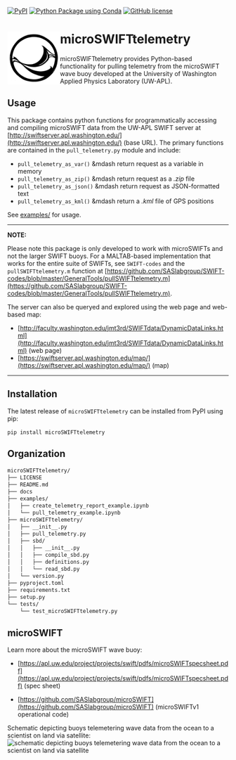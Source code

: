 [![PyPI](https://img.shields.io/pypi/v/microSWIFTtelemetry)](https://pypi.org/project/microSWIFTtelemetry/)
[![Python Package using Conda](https://github.com/SASlabgroup/microSWIFTtelemetry/actions/workflows/python-package-conda.yml/badge.svg)](https://github.com/SASlabgroup/microSWIFTtelemetry/actions/workflows/python-package-conda.yml)
[![GitHub license](https://img.shields.io/github/license/SASlabgroup/microSWIFTtelemetry)](https://github.com/SASlabgroup/microSWIFTtelemetry/blob/main/LICENSE)

# <img src= "./docs/imgs/SWIFTlogo.jpg" height="120" align=left></img> microSWIFTtelemetry
microSWIFTtelemetry provides Python-based functionality for pulling telemetry from the microSWIFT wave buoy developed at the University of Washington Applied Physics Laboratory (UW-APL). 

## Usage
This package contains python functions for programmatically accessing and compiling microSWIFT data from the UW-APL SWIFT server at [http://swiftserver.apl.washington.edu/](http://swiftserver.apl.washington.edu/) (base URL). The primary functions are contained in the `pull_telemetry.py` module and include:

- `pull_telemetry_as_var()` &mdash return request as a variable in memory
- `pull_telemetry_as_zip()` &mdash return request as a *.zip* file
- `pull_telemetry_as_json()` &mdash return request as JSON-formatted text
- `pull_telemetry_as_kml()` &mdash return a *.kml* file of GPS positions

See [examples/](https://github.com/jacobrdavis/microSWIFTtelemetry/tree/main/examples) for usage.

---
**NOTE:**

Please note this package is only developed to work with microSWIFTs and not the larger SWIFT buoys. 
For a MALTAB-based implementation that works for the entire suite of SWIFTs, see `SWIFT-codes` and the `pullSWIFTtelemetry.m` function at [https://github.com/SASlabgroup/SWIFT-codes/blob/master/GeneralTools/pullSWIFTtelemetry.m](https://github.com/SASlabgroup/SWIFT-codes/blob/master/GeneralTools/pullSWIFTtelemetry.m).

The server can also be queryed and explored using the web page and web-based map: 
* [http://faculty.washington.edu/jmt3rd/SWIFTdata/DynamicDataLinks.html](http://faculty.washington.edu/jmt3rd/SWIFTdata/DynamicDataLinks.html) (web page)
* [https://swiftserver.apl.washington.edu/map/](https://swiftserver.apl.washington.edu/map/) (map)
---


## Installation
The latest release of `microSWIFTtelemetry` can be installed from PyPI using pip: 

```
pip install microSWIFTtelemetry
```
## Organization
```
microSWIFTtelemetry/
├── LICENSE
├── README.md
├── docs
├── examples/
│   ├── create_telemetry_report_example.ipynb
│   └── pull_telemetry_example.ipynb
├── microSWIFTtelemetry/
│   ├── __init__.py
│   ├── pull_telemetry.py
│   ├── sbd/
│   │   ├── __init__.py
│   │   ├── compile_sbd.py
│   │   ├── definitions.py
│   │   └── read_sbd.py
│   └── version.py
├── pyproject.toml
├── requirements.txt
├── setup.py
└── tests/
    └── test_microSWIFTtelemetry.py
```
## microSWIFT
Learn more about the microSWIFT wave buoy:
* [https://apl.uw.edu/project/projects/swift/pdfs/microSWIFTspecsheet.pdf](https://apl.uw.edu/project/projects/swift/pdfs/microSWIFTspecsheet.pdf) (spec sheet)

* [https://github.com/SASlabgroup/microSWIFT](https://github.com/SASlabgroup/microSWIFT) (microSWIFTv1 operational code)

Schematic depicting buoys telemetering wave data from the ocean to a scientist on land via satellite:
![schematic depicting buoys telemetering wave data from the ocean to a scientist on land via satellite](./docs/imgs/how_telemetry_works.png)


